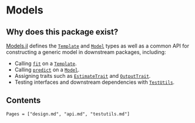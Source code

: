 # Models

## Why does this package exist?

[Models.jl](https://github.com/invenia/Models.jl) defines the [`Template`](@ref) and [`Model`](@ref) types as well as a common API for constructing a generic model in downstream packages, including:

* Calling [`fit`](@ref) on a [`Template`](@ref).
* Calling [`predict`](@ref) on a [`Model`](@ref).
* Assigning traits such as [`EstimateTrait`](@ref) and [`OutputTrait`](@ref).
* Testing interfaces and downstream dependencies with [`TestUtils`](@ref).

## Contents
```@contents
Pages = ["design.md", "api.md", "testutils.md"]
```
